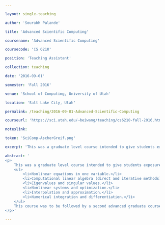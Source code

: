 ```yaml
---

layout: single-teaching

author: 'Sourabh Palande'

title: 'Advanced Scientific Computing'

coursename: 'Advanced Scientific Computing'

coursecode: 'CS 6210'

position: 'Teaching Assistant'

collection: teaching

date: '2016-09-01'

semester: 'Fall 2016'

venue: 'School of Computing, University of Utah'

location: 'Salt Lake City, Utah'

permalink: /teaching/2016-09-01-Advanced-Scientific-Computing

courseurl: 'https://sci.utah.edu/~beiwang/teaching/cs6210-fall-2016.html'

noteslink:

token: 'SciComp-AscherGreif.png'

excerpt: 'This was a graduate level course intended to give students exposure to the algorithms and implementations often used in scientific computing. In this course, we touched upon topics such as: computational linear algebra, eigenvalues and singular values, nonlinear systems and optimization, interpolation and approximation, numerical integration and differentiation.'

abstract: '
<p>
    This was a graduate level course intended to give students exposure to the algorithms and implementations often used in scientific computing. Students were assumed to have had some previous experience in numerical methods (such as in an introductory numerical analysis or scientific computing course) or in a numerical ODEs course. However, formal prerequisites only required  knowledge of basic calculus, linear algebra, and ODEs. Specifically, in this course, we touched upon the following topics:
    <ul>
        <li>Nonlinear equations in one variable.</li>
        <li>Computational linear algebra (direct and iterative methods).</li>
        <li>Eigenvalues and singular values.</li>
        <li>Nonlinear systems and optimization.</li>
        <li>Interpolation and approximation.</li>
        <li>Numerical integration and differentiation.</li>
    </ul>
    This course was to be followed by a second advanced graduate course that focused on the numerical solution of partial differential equations (CS 6220: Advanced Scientific Computing II).
</p>'

---
```

